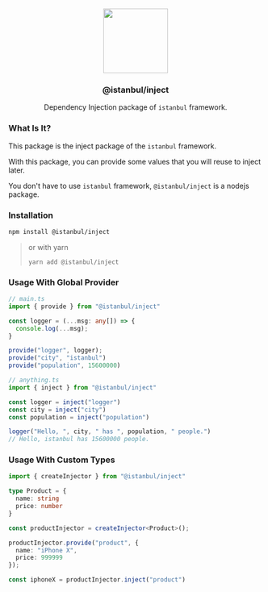 <p align="center">
<br>
<img src="https://avatars.githubusercontent.com/u/108695351?s=200&v=4" width="128" height="128">
</p>
<h3 align="center">@istanbul/inject</h3>
<p align="center">
  Dependency Injection package of <code>istanbul</code> framework. 
</p>

### What Is It?

This package is the inject package of the ``istanbul`` framework. 

With this package, you can provide some values that you will reuse to inject later.

You don't have to use ``istanbul`` framework, `@istanbul/inject` is a nodejs package.

### Installation

```sh
npm install @istanbul/inject
```

> or with yarn
>
> ```
> yarn add @istanbul/inject
> ```

### Usage With Global Provider

```typescript
// main.ts
import { provide } from "@istanbul/inject"

const logger = (...msg: any[]) => {
  console.log(...msg);
}

provide("logger", logger);
provide("city", "istanbul")
provide("population", 15600000)
```

```typescript
// anything.ts
import { inject } from "@istanbul/inject"

const logger = inject("logger")
const city = inject("city")
const population = inject("population")

logger("Hello, ", city, " has ", population, " people.")
// Hello, istanbul has 15600000 people.
```

### Usage With Custom Types

```typescript
import { createInjector } from "@istanbul/inject"

type Product = {
  name: string
  price: number
}

const productInjector = createInjector<Product>();

productInjector.provide("product", {
  name: "iPhone X",
  price: 999999
});

const iphoneX = productInjector.inject("product")
```
